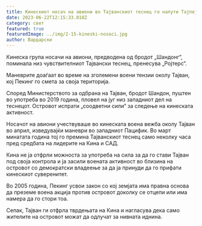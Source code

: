 ```yaml
---
title: Кинескиот носач на авиони во Тајванскиот теснец го налути Тајпеј
date: 2023-06-22T12:15:33.018Z
category: свет
featured: true
featuredImage: ../img/2-15-kineski-nosaci.jpg
author: Вардарски
---
```

Кинеска група носачи на авиони, предводена од бродот „Шандонг“, поминала низ чувствителниот Тајвански теснец, пренесува „Ројтерс“.

Маневрите доаѓаат во време на зголемени воени тензии околу Тајван, кој Пекинг го смета за своја територија.

Според Министерството за одбрана на Тајван, бродот Шандон, пуштен во употреба во 2019 година, пловел на југ низ западниот дел на теснецот. Островот испрати „соодветни сили“ за следење на кинеската активност.

Носачот на авиони учествуваше во кинеската воена вежба околу Тајван во април, изведувајќи маневри во западниот Пацифик. Во март минатата година тој го премина Тајванскиот теснец само неколку часа пред средбата на лидерите на Кина и САД.

Кина не ја отфрли можноста за употреба на сила за да го стави Тајван под своја контрола и ја засили воената активност во близина на островот со демократски владеење за да ја принуди да го прифати кинескиот суверенитет.

Во 2005 година, Пекинг усвои закон со кој земјата има правна основа да преземе воена акција против островот доколку се отцепи или има намера да го стори тоа.

Сепак, Тајван ги отфрла тврдењата на Кина и нагласува дека само жителите на островот можат да одлучат за нивната иднина.